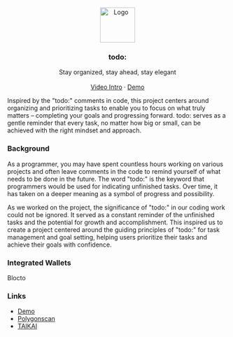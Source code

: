 <br />
<p align="center">
  <a href="https://github.com/othneildrew/Best-README-Template">
    <img src="https://user-images.githubusercontent.com/7845979/233818983-19a2044c-a845-43d4-9837-a068cf7e4398.png" alt="Logo" width="80" height="80">
  </a>

  <h3 align="center">todo:</h3>

  <p align="center">
    Stay organized, stay ahead, stay elegant
    <br />
    <br />
    <a href="https://youtu.be/RSRg1IDNf0Y">Video Intro</a>
    ·
    <a href="https://onchain-todo.netlify.app/">Demo</a>
  </p>
</p>

Inspired by the "todo:" comments in code, this project centers around organizing and prioritizing tasks to enable you to focus on what truly matters – completing your goals and progressing forward. todo: serves as a gentle reminder that every task, no matter how big or small, can be achieved with the right mindset and approach.

### Background
As a programmer, you may have spent countless hours working on various projects and often leave comments in the code to remind yourself of what needs to be done in the future. The word "todo:" is the keyword that programmers would be used for indicating unfinished tasks. Over time, it has taken on a deeper meaning as a symbol of progress and possibility.

As we worked on the project, the significance of "todo:" in our coding work could not be ignored. It served as a constant reminder of the unfinished tasks and the potential for growth and accomplishment. This inspired us to create a project centered around the guiding principles of "todo:" for task management and goal setting, helping users prioritize their tasks and achieve their goals with confidence.

### Integrated Wallets
Blocto

### Links
- [Demo](https://onchain-todo.netlify.app/)
- [Polygonscan](https://mumbai.polygonscan.com/address/0x0eb07fb5167e4e228223cfb986fba2771c567c8b)
- [TAIKAI](https://taikai.network/ethtaipei/hackathons/hackathon/projects/clgstekyr63703901xf807lahfl/idea)
